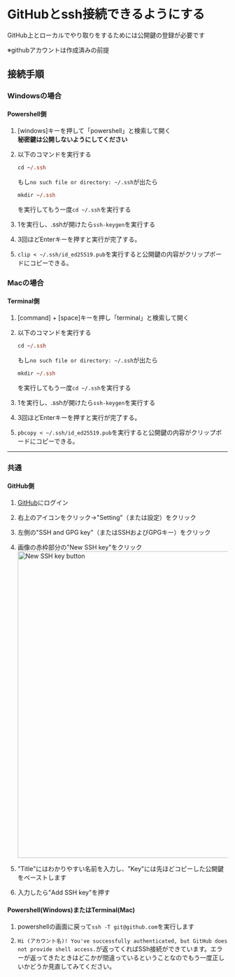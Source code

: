 # GitHubとssh接続できるようにする
GitHub上とローカルでやり取りをするためには公開鍵の登録が必要です

※githubアカウントは作成済みの前提

## 接続手順
### Windowsの場合
#### Powershell側
1.  [windows]キーを押して「powershell」と検索して開く  
    **秘密鍵は公開しないようにしてください**

2.  以下のコマンドを実行する
    ```ps
    cd ~/.ssh
    ```
    もし`no such file or directory: ~/.ssh`が出たら
    ```ps
    mkdir ~/.ssh
    ```
    を実行してもう一度`cd ~/.ssh`を実行する

3.  1を実行し、.sshが開けたら`ssh-keygen`を実行する

4.  3回ほどEnterキーを押すと実行が完了する。

5.  `clip < ~/.ssh/id_ed25519.pub`を実行すると公開鍵の内容がクリップボードにコピーできる。

### Macの場合
#### Terminal側

1.  [command] + [space]キーを押し「terminal」と検索して開く

2.  以下のコマンドを実行する
    ```ps
    cd ~/.ssh
    ```
    もし`no such file or directory: ~/.ssh`が出たら
    ```ps
    mkdir ~/.ssh
    ```
    を実行してもう一度`cd ~/.ssh`を実行する

3.  1を実行し、.sshが開けたら`ssh-keygen`を実行する

4.  3回ほどEnterキーを押すと実行が完了する。

5.  `pbcopy < ~/.ssh/id_ed25519.pub`を実行すると公開鍵の内容がクリップボードにコピーできる。
---

### 共通
#### GitHub側
1.  [GitHub](https://github.com)にログイン

2.  右上のアイコンをクリック→"Setting"（または設定）をクリック

3.  左側の"SSH and GPG key"（またはSSHおよびGPGキー）をクリック

4.  画像の赤枠部分の"New SSH key"をクリック  <img width="700" alt="New SSH key button" src="https://github.com/tsubame-rustica/Frontend/assets/120567038/7ea99dfc-0d5e-4430-8ffc-a3ea25bc7e93">

5. "Title"にはわかりやすい名前を入力し、"Key"には先ほどコピーした公開鍵をペーストします

6.  入力したら"Add SSH key"を押す

#### Powershell(Windows)またはTerminal(Mac)
1.  powershellの画面に戻って`ssh -T git@github.com`を実行します

2.  ```Hi (アカウント名)! You've successfully authenticated, but GitHub does not provide shell access.```が返ってくればSSh接続ができています。エラーが返ってきたときはどこかが間違っているということなのでもう一度正しいかどうか見直してみてください。